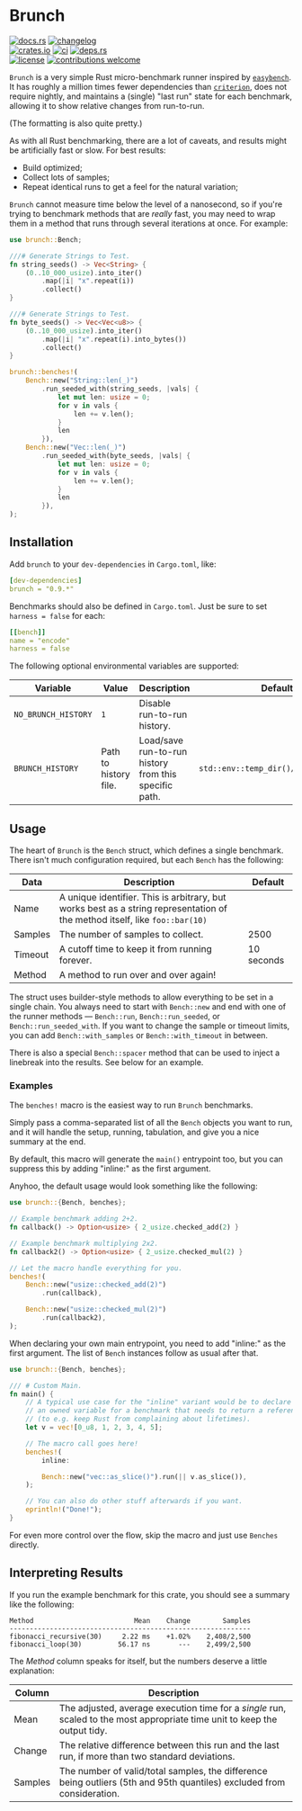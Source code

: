 # Brunch

[![docs.rs](https://img.shields.io/docsrs/brunch.svg?style=flat-square&label=docs.rs)](https://docs.rs/brunch/)
[![changelog](https://img.shields.io/crates/v/brunch.svg?style=flat-square&label=changelog&color=9b59b6)](https://github.com/Blobfolio/brunch/blob/master/CHANGELOG.md)<br>
[![crates.io](https://img.shields.io/crates/v/brunch.svg?style=flat-square&label=crates.io)](https://crates.io/crates/brunch)
[![ci](https://img.shields.io/github/actions/workflow/status/Blobfolio/brunch/ci.yaml?style=flat-square&label=ci)](https://github.com/Blobfolio/brunch/actions)
[![deps.rs](https://deps.rs/repo/github/blobfolio/brunch/status.svg?style=flat-square&label=deps.rs)](https://deps.rs/repo/github/blobfolio/brunch)<br>
[![license](https://img.shields.io/badge/license-wtfpl-ff1493?style=flat-square)](https://en.wikipedia.org/wiki/WTFPL)
[![contributions welcome](https://img.shields.io/badge/PRs-welcome-brightgreen.svg?style=flat-square&label=contributions)](https://github.com/Blobfolio/brunch/issues)



`Brunch` is a very simple Rust micro-benchmark runner inspired by [`easybench`](https://crates.io/crates/easybench). It has roughly a million times fewer dependencies than [`criterion`](https://crates.io/crates/criterion), does not require nightly, and maintains a (single) "last run" state for each benchmark, allowing it to show relative changes from run-to-run.

(The formatting is also quite pretty.)

As with all Rust benchmarking, there are a lot of caveats, and results might be artificially fast or slow. For best results:
* Build optimized;
* Collect lots of samples;
* Repeat identical runs to get a feel for the natural variation;

`Brunch` cannot measure time below the level of a nanosecond, so if you're trying to benchmark methods that are _really_ fast, you may need to wrap them in a method that runs through several iterations at once. For example:

```rust
use brunch::Bench;

///# Generate Strings to Test.
fn string_seeds() -> Vec<String> {
    (0..10_000_usize).into_iter()
        .map(|i| "x".repeat(i))
        .collect()
}

///# Generate Strings to Test.
fn byte_seeds() -> Vec<Vec<u8>> {
    (0..10_000_usize).into_iter()
        .map(|i| "x".repeat(i).into_bytes())
        .collect()
}

brunch::benches!(
    Bench::new("String::len(_)")
        .run_seeded_with(string_seeds, |vals| {
            let mut len: usize = 0;
            for v in vals {
                len += v.len();
            }
            len
        }),
    Bench::new("Vec::len(_)")
        .run_seeded_with(byte_seeds, |vals| {
            let mut len: usize = 0;
            for v in vals {
                len += v.len();
            }
            len
        }),
);
```



## Installation

Add `brunch` to your `dev-dependencies` in `Cargo.toml`, like:

```yaml
[dev-dependencies]
brunch = "0.9.*"
```

Benchmarks should also be defined in `Cargo.toml`. Just be sure to set `harness = false` for each:

```yaml
[[bench]]
name = "encode"
harness = false
```

The following optional environmental variables are supported:

| Variable | Value | Description | Default |
| -------- | ----- | ----------- | ------- |
| `NO_BRUNCH_HISTORY` | `1` | Disable run-to-run history. | |
| `BRUNCH_HISTORY` | Path to history file. | Load/save run-to-run history from this specific path. | `std::env::temp_dir()/__brunch.last` |



## Usage

The heart of `Brunch` is the `Bench` struct, which defines a single benchmark. There isn't much configuration required, but each `Bench` has the following:

| Data | Description | Default |
| ---- | ----------- | ------- |
| Name | A unique identifier. This is arbitrary, but works best as a string representation of the method itself, like `foo::bar(10)` | |
| Samples | The number of samples to collect. | 2500 |
| Timeout | A cutoff time to keep it from running forever. | 10 seconds |
| Method | A method to run over and over again! | |

The struct uses builder-style methods to allow everything to be set in a single chain. You always need to start with `Bench::new` and end with one of the runner methods — `Bench::run`, `Bench::run_seeded`, or `Bench::run_seeded_with`. If you want to change the sample or timeout limits, you can add `Bench::with_samples` or `Bench::with_timeout` in between.

There is also a special `Bench::spacer` method that can be used to inject a linebreak into the results. See below for an example.

### Examples

The `benches!` macro is the easiest way to run `Brunch` benchmarks.

Simply pass a comma-separated list of all the `Bench` objects you want to run, and it will handle the setup, running, tabulation, and give you a nice summary at the end.

By default, this macro will generate the `main()` entrypoint too, but you can suppress this by adding "inline:" as the first argument.

Anyhoo, the default usage would look something like the following:

```rust
use brunch::{Bench, benches};

// Example benchmark adding 2+2.
fn callback() -> Option<usize> { 2_usize.checked_add(2) }

// Example benchmark multiplying 2x2.
fn callback2() -> Option<usize> { 2_usize.checked_mul(2) }

// Let the macro handle everything for you.
benches!(
    Bench::new("usize::checked_add(2)")
        .run(callback),

    Bench::new("usize::checked_mul(2)")
        .run(callback2),
);
```

When declaring your own main entrypoint, you need to add "inline:" as the first argument. The list of `Bench` instances follow as usual after that.

```rust
use brunch::{Bench, benches};

/// # Custom Main.
fn main() {
    // A typical use case for the "inline" variant would be to declare
    // an owned variable for a benchmark that needs to return a reference
    // (to e.g. keep Rust from complaining about lifetimes).
    let v = vec![0_u8, 1, 2, 3, 4, 5];

    // The macro call goes here!
    benches!(
        inline:

        Bench::new("vec::as_slice()").run(|| v.as_slice()),
    );

    // You can also do other stuff afterwards if you want.
    eprintln!("Done!");
}
```

For even more control over the flow, skip the macro and just use `Benches` directly.



## Interpreting Results

If you run the example benchmark for this crate, you should see a summary like the following:

```text
Method                         Mean    Change        Samples
------------------------------------------------------------
fibonacci_recursive(30)     2.22 ms    +1.02%    2,408/2,500
fibonacci_loop(30)         56.17 ns       ---    2,499/2,500
```

The _Method_ column speaks for itself, but the numbers deserve a little explanation:

| Column | Description |
| ------ | ----------- |
| Mean | The adjusted, average execution time for a _single_ run, scaled to the most appropriate time unit to keep the output tidy. |
| Change | The relative difference between this run and the last run, if more than two standard deviations. |
| Samples | The number of valid/total samples, the difference being outliers (5th and 95th quantiles) excluded from consideration. |
